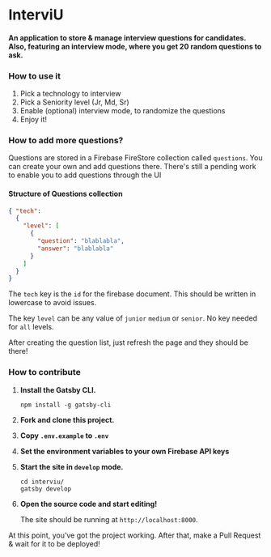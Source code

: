 # InterviU

#### An application to store & manage interview questions for candidates. Also, featuring an interview mode, where you get 20 random questions to ask.

### How to use it

1. Pick a technology to interview
2. Pick a Seniority level (Jr, Md, Sr)
3. Enable (optional) interview mode, to randomize the questions
4. Enjoy it!

### How to add more questions?

Questions are stored in a Firebase FireStore collection called `questions`. You can create your own and add questions there. There's still a pending work to enable you to add questions through the UI

#### Structure of Questions collection

```json
{ "tech": 
  {
    "level": [
      {
        "question": "blablabla",
        "answer": "blablabla"
      }
    ]
  }
}
```

The `tech` key is the `id` for the firebase document. This should be written in lowercase to avoid issues. 

The key `level` can be any value of `junior` `medium` or `senior`. No key needed for `all` levels.

After creating the question list, just refresh the page and they should be there!

### How to contribute

1. **Install the Gatsby CLI.**

   ```shell
   npm install -g gatsby-cli
   ```

2. **Fork and clone this project.**

3. **Copy `.env.example` to `.env`**

4. **Set the environment variables to your own Firebase API keys**

3. **Start the site in `develop` mode.**

   ```shell
   cd interviu/
   gatsby develop
   ```

4. **Open the source code and start editing!**

   The site should be running at `http://localhost:8000`.

At this point, you’ve got the project working. After that, make a Pull Request & wait for it to be deployed!
